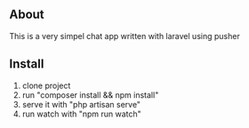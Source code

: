 ## About
This is a very simpel chat app written with laravel using pusher

## Install
1. clone project
2. run "composer install && npm install"
3. serve it with "php artisan serve"
4. run watch with "npm run watch"

